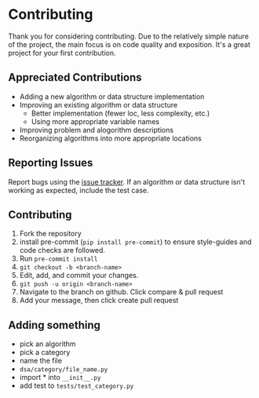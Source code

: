 # Contributing
Thank you for considering contributing. Due to the relatively simple nature of the project, the main focus is on code quality and exposition. It's a great project for your first contribution.

## Appreciated Contributions
- Adding a new algorithm or data structure implementation
- Improving an existing algorithm or data structure
    - Better implementation (fewer loc, less complexity, etc.)
    - Using more appropriate variable names
- Improving problem and alogorithm descriptions
- Reorganizing algorithms into more appropriate locations


## Reporting Issues
Report bugs using the [issue tracker](https://github.com/benburk/dsa_python/issues). If an algorithm or data structure isn't working as expected, include the test case.

## Contributing
1. Fork the repository
2. install pre-commit (`pip install pre-commit`) to ensure style-guides and code checks are followed.
3. Run `pre-commit install`
3. `git checkout -b <branch-name>`
4. Edit, add, and commit your changes.
5. `git push -u origin <branch-name>`
6. Navigate to the branch on github. Click compare & pull request
7. Add your message, then click create pull request

## Adding something
- pick an algorithm
- pick a category
- name the file
- `dsa/category/file_name.py`
- import * into `__init__.py`
- add test to `tests/test_category.py`
